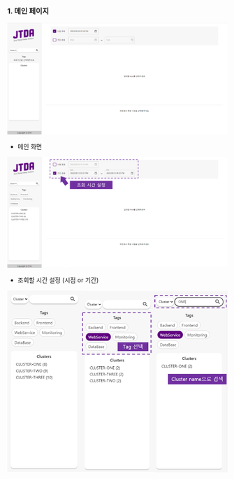 ### 1. 메인 페이지

![main](../image/main.png)

- 메인 화면

![시간설정](../image/setTime.png)

- 조회할 시간 설정 (시점 or 기간)

![사이드바](../image/search1.png)
